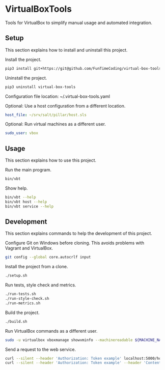 # VirtualBoxTools

Tools for VirtualBox to simplify manual usage and automated integration.


## Setup

This section explains how to install and uninstall this project.

Install the project.

```sh
pip3 install git+https://git@github.com/FunTimeCoding/virtual-box-tools.git#egg=virtual-box-tools
```

Uninstall the project.

```sh
pip3 uninstall virtual-box-tools
```

Configuration file location: ~/.virtual-box-tools.yaml

Optional: Use a host configuration from a different location.

```yml
host_file: ~/srv/salt/pillar/host.sls
```

Optional: Run virtual machines as a different user.

```yml
sudo_user: vbox
```


## Usage

This section explains how to use this project.

Run the main program.

```sh
bin/vbt
```

Show help.

```sh
bin/vbt --help
bin/vbt host --help
bin/vbt service --help
```


## Development

This section explains commands to help the development of this project.

Configure Git on Windows before cloning. This avoids problems with Vagrant and VirtualBox.

```sh
git config --global core.autocrlf input
```

Install the project from a clone.

```sh
./setup.sh
```

Run tests, style check and metrics.

```sh
./run-tests.sh
./run-style-check.sh
./run-metrics.sh
```

Build the project.

```sh
./build.sh
```

Run VirtualBox commands as a different user.

```sh
sudo -u virtualbox vboxmanage showvminfo --machinereadable ${MACHINE_NAME}
```

Send a request to the web service.

```sh
curl --silent --header 'Authorization: Token example' localhost:5000/host
curl --silent --header 'Authorization: Token example' --header 'Content-Type: application/json' --request POST --data '{"name": "foo"}' localhost:5000/host
```
